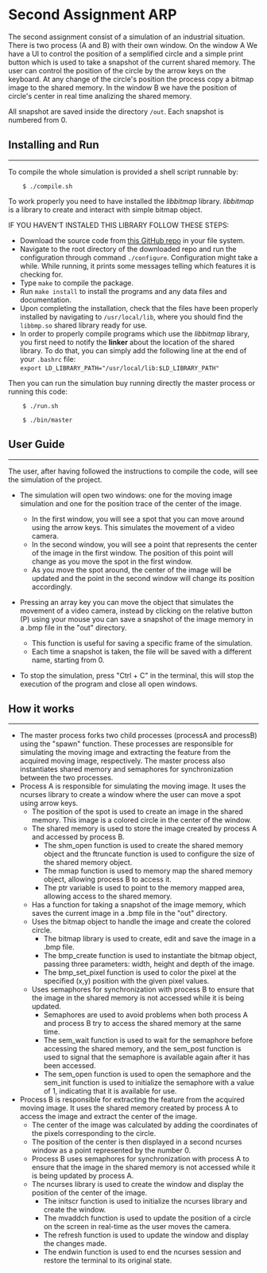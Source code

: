 # Second Assignment ARP

The second assignment consist of a simulation of an industrial situation. There is two process (A and B) with their own window. 
On the window A We have a UI to control the position of a semplified circle and a simple print button which is used to take a snapshot of the current shared memory. The user can control the position of the circle by the arrow keys on the keyboard. At any change of the circle's position the process copy a bitmap image to the shared memory.
In the window B we have the position of circle's center in real time analizing the shared memory.

All snapshot are saved inside the directory ```/out```. Each snapshot is numbered from 0.

## Installing and Run
----------------------
To compile the whole simulation is provided a shell script runnable by:
```
    $ ./compile.sh
```

To work properly you need to have installed the *libbitmap* library. *libbitmap* is a library to create and interact with simple bitmap object.

IF YOU HAVEN'T INSTALED THIS LIBRARY FOLLOW THESE STEPS:
* Download the source code from [this GitHub repo](https://github.com/draekko/libbitmap.git) in your file system.
* Navigate to the root directory of the downloaded repo and run the configuration through command ```./configure```. Configuration might take a while.  While running, it prints some messages telling which features it is checking for.
* Type ```make``` to compile the package.
* Run ```make install``` to install the programs and any data files and documentation.
* Upon completing the installation, check that the files have been properly installed by navigating to ```/usr/local/lib```, where you should find the ```libbmp.so``` shared library ready for use.
* In order to properly compile programs which use the *libbitmap* library, you first need to notify the **linker** about the location of the shared library. To do that, you can simply add the following line at the end of your ```.bashrc``` file:      
```export LD_LIBRARY_PATH="/usr/local/lib:$LD_LIBRARY_PATH"```

Then you can run the simulation buy running directly the master process or running this code:
```
    $ ./run.sh
```
```
    $ ./bin/master
```
## User Guide
----------------------
The user, after having followed the instructions to compile the code, will see the simulation of the project. 
* The simulation will open two windows: one for the moving image simulation and one for the position trace of the center of the image.
	* In the first window, you will see a spot that you can move around using the arrow keys. This simulates the movement of a video camera.
	* In the second window, you will see a point that represents the center of the image in the first window. The position of this point will change as you move the spot in the first window.
	* As you move the spot around, the center of the image will be updated and the point in the second window will change its position accordingly.

* Pressing an array key you can move the object that simulates the movement of a video camera, instead by clicking on the relative button (P) using your mouse you can save a snapshot of the image memory in a .bmp file in the "out" directory.
    * This function is useful for saving a specific frame of the simulation.
	* Each time a snapshot is taken, the file will be saved with a different name, starting from 0.

* To stop the simulation, press "Ctrl + C" in the terminal, this will stop the execution of the program and close all open windows.



## How it works
----------------------
*	The master process forks two child processes (processA and processB) using the "spawn" function. These processes are responsible for simulating the moving image and extracting the feature from the acquired moving image, respectively. The master process also instantiates shared memory and semaphores for synchronization between the two processes.
*	Process A is responsible for simulating the moving image. It uses the ncurses library to create a window where the user can move a spot using arrow keys.
	* The position of the spot is used to create an image in the shared memory. This image is a colored circle in the center of the window.
    * The shared memory is used to store the image created by process A and accessed by process B.
	    * The shm_open function is used to create the shared memory object and the ftruncate function is used to configure the size of the shared memory object.
	    * The mmap function is used to memory map the shared memory object, allowing process B to access it.
	    * The ptr variable is used to point to the memory mapped area, allowing access to the shared memory.
	* Has a function for taking a snapshot of the image memory, which saves the current image in a .bmp file in the "out" directory.
    * Uses the bitmap object to handle the image and create the colored circle.
        * The bitmap library is used to create, edit and save the image in a .bmp file.
	    * The bmp_create function is used to instantiate the bitmap object, passing three parameters: width, height and depth of the image.
	    * The bmp_set_pixel function is used to color the pixel at the specified (x,y) position with the given pixel values.
    * Uses semaphores for synchronization with process B to ensure that the image in the shared memory is not accessed while it is being updated.
        * Semaphores are used to avoid problems when both process A and process B try to access the shared memory at the same time.
	    * The sem_wait function is used to wait for the semaphore before accessing the shared memory, and the sem_post function is used to signal that the semaphore is available again after it has been accessed.
	    * The sem_open function is used to open the semaphore and the sem_init function is used to initialize the semaphore with a value of 1, indicating that it is available for use.
*	Process B is responsible for extracting the feature from the acquired moving image. It uses the shared memory created by process A to access the image and extract the center of the image.
	* The center of the image was calculated by adding the coordinates of the pixels corresponding to the circle.
    * The position of the center is then displayed in a second ncurses window as a point represented by the number 0.
	* Process B uses semaphores for synchronization with process A to ensure that the image in the shared memory is not accessed while it is being updated by process A.
    * The ncurses library is used to create the window and display the position of the center of the image.
        * The initscr function is used to initialize the ncurses library and create the window.
	    * The mvaddch function is used to update the position of a circle on the screen in real-time as the user moves the camera.
        * The refresh function is used to update the window and display the changes made.
	    * The endwin function is used to end the ncurses session and restore the terminal to its original state.
